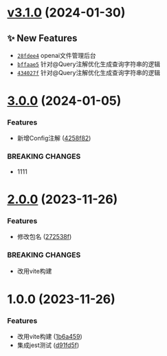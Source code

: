 # [v3.1.0](https://github.com/dongjak-extensions/http-client-ts/compare/v3.0.0...v3.1.0) (2024-01-30)

## ✨ New Features
- [`28fdee4`](https://github.com/dongjak-extensions/http-client-ts/commit/28fdee4)  openai文件管理后台 
- [`bffaae5`](https://github.com/dongjak-extensions/http-client-ts/commit/bffaae5)  针对@Query注解优化生成查询字符串的逻辑 
- [`434027f`](https://github.com/dongjak-extensions/http-client-ts/commit/434027f)  针对@Query注解优化生成查询字符串的逻辑

# [3.0.0](https://github.com/dongjak-extensions/http-client-ts/compare/v2.0.0...v3.0.0) (2024-01-05)


### Features

* 新增Config注解 ([4258f82](https://github.com/dongjak-extensions/http-client-ts/commit/4258f82b8d4ca4587f25b15a16d21bf152f1e4f1))


### BREAKING CHANGES

* 1111

# [2.0.0](https://github.com/dongjak-extensions/http-client-ts/compare/v1.0.0...v2.0.0) (2023-11-26)


### Features

* 修改包名 ([272538f](https://github.com/dongjak-extensions/http-client-ts/commit/272538f82be2b36b60982a000a788e8d2aa454aa))


### BREAKING CHANGES

* 改用vite构建

# 1.0.0 (2023-11-26)


### Features

* 改用vite构建 ([1b6a459](https://github.com/dongjak-extensions/http-client-ts/commit/1b6a4594fef8ac916e8a6adb55c3575eddd3ad5e))
* 集成jest测试 ([d91fd5f](https://github.com/dongjak-extensions/http-client-ts/commit/d91fd5fa1ff629bd7fba3fefa05859c2633cc2c1))
